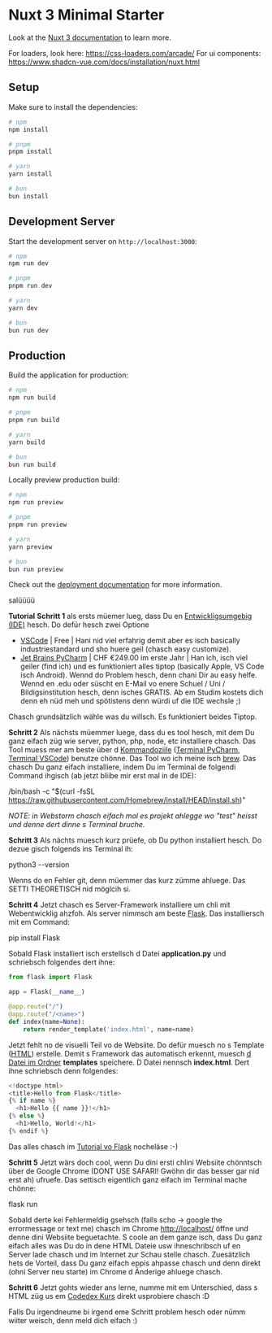 # Nuxt 3 Minimal Starter

Look at the [Nuxt 3 documentation](https://nuxt.com/docs/getting-started/introduction) to learn more.

For loaders, look here: https://css-loaders.com/arcade/
For ui components: https://www.shadcn-vue.com/docs/installation/nuxt.html

## Setup

Make sure to install the dependencies:

```bash
# npm
npm install

# pnpm
pnpm install

# yarn
yarn install

# bun
bun install
```

## Development Server

Start the development server on `http://localhost:3000`:

```bash
# npm
npm run dev

# pnpm
pnpm run dev

# yarn
yarn dev

# bun
bun run dev
```

## Production

Build the application for production:

```bash
# npm
npm run build

# pnpm
pnpm run build

# yarn
yarn build

# bun
bun run build
```

Locally preview production build:

```bash
# npm
npm run preview

# pnpm
pnpm run preview

# yarn
yarn preview

# bun
bun run preview
```

Check out the [deployment documentation](https://nuxt.com/docs/getting-started/deployment) for more information.

salüüüü

**Tutorial**
**Schritt 1**
als ersts müemer lueg, dass Du
en [Entwickligsumgebig (IDE)](https://www.computerweekly.com/de/definition/Integrierte-Entwicklungsumgebung-IDE) hesch.
Do defür hesch zwei Optione

- [VSCode](https://code.visualstudio.com/) | Free | Hani nid viel erfahrig demit aber es isch basically
  industriestandard und sho huere geil (chasch easy customize).
- [Jet Brains PyCharm](https://www.jetbrains.com/pycharm/) | CHF €249.00 im erste Jahr | Han ich, isch viel geiler (find
  ich) und es funktioniert alles tiptop (basically Apple, VS Code isch Android). Wennd do Problem hesch, denn chani Dir
  au easy helfe. Wennd en .edu oder süscht en E-Mail vo enere Schuel / Uni / Bildigsinstitution hesch, denn isches
  GRATIS. Ab em Studim kostets dich denn eh nüd meh und spötistens denn würdi uf die IDE wechsle ;)

Chasch grundsätzlich wähle was du willsch. Es funktioniert beides Tiptop.

**Schritt 2**
Als nächsts müemmer luege, dass du es tool hesch, mit dem Du ganz eifach züg wie server, python, php, node, etc
installiere chasch.
Das Tool muess mer am beste über
d [Kommandoziile](https://www.davidbaumgold.com/tutorials/command-line/) ([Terminal PyCharm](https://www.jetbrains.com/help/pycharm/terminal-emulator.html), [Terminal VSCode](https://code.visualstudio.com/docs/terminal/basics))
benutze chönne.
Das Tool wo ich meine isch [brew](https://brew.sh/).
Das chasch Du ganz eifach installiere, indem Du im Terminal de folgendi Command ihgisch (ab jetzt bliibe mir erst mal in
de IDE):

/bin/bash -c "$(curl -fsSL https://raw.githubusercontent.com/Homebrew/install/HEAD/install.sh)"

*NOTE: in Webstorm chasch eifach mol es projekt ahlegge wo "test" heisst und denne dert dinne s Terminal bruche.*

**Schritt 3**
Als nächts muesch kurz prüefe, ob Du python installiert hesch. Do dezue gisch folgends ins Terminal ih:

python3 --version

Wenns do en Fehler git, denn müemmer das kurz zümme ahluege. Das SETTI THEORETISCH nid möglcih si.

**Schritt 4**
Jetzt chasch es Server-Framework installiere um chli mit Webentwicklig ahzfoh.
Als server nimmsch am beste [Flask](https://flask.palletsprojects.com/en/3.0.x/quickstart/). Das installiersch mit em
Command:

pip install Flask

Sobald Flask installiert isch erstellsch d Datei **application.py** und schriebsch folgendes dert ihne:

```python
from flask import Flask

app = Flask(__name__)

@app.route("/")
@app.route("/<name>")
def index(name=None):
    return render_template('index.html', name=name)
```

Jetzt fehlt no de visuelli Teil vo de Websiite. Do defür muesch no s
Template ([HTML](https://www.hostinger.com/tutorials/what-is-html)) erstelle.
Demit s Framework das automatisch erkennt,
muesch [d Datei im Ordner](https://www.jetbrains.com/guide/javascript/tips/create-new-file-folder/) **templates**
speichere.
D Datei nennsch **index.html**. Dert ihne schriebsch denn folgendes:

```python
<!doctype html>
<title>Hello from Flask</title>
{% if name %}
  <h1>Hello {{ name }}!</h1>
{% else %}
  <h1>Hello, World!</h1>
{% endif %}
```

Das alles chasch im [Tutorial vo Flask](https://flask.palletsprojects.com/en/3.0.x/quickstart/#static-files)
nocheläse :-)

**Schritt 5**
Jetzt wärs doch cool, wenn Du dini ersti chlini Websiite chönntsch über de Google Chrome (DONT USE SAFARI! Gwöhn dir das
besser gar nid erst ah) ufruefe.
Das settisch eigentlich ganz eifach im Terminal mache chönne:

flask run

Sobald derte kei Fehlermeldig gsehsch (falls scho -> google the errormessage or text me) chasch im
Chrome [http://localhost/](http://localhost/) öffne und denne dini Websiite beguetachte.
S coole an dem ganze isch, dass Du ganz eifach alles was Du do in dene HTML Dateie usw ihneschribsch uf en Server lade
chasch und im Internet zur Schau stelle chasch. Zuesätzlich hets de Vorteil, dass Du ganz eifach eppis ahpasse chasch
und denn direkt (ohni Server neu starte) im Chrome d Änderige ahluege chasch.

**Schritt 6**
Jetzt gohts wieder ans lerne, numme mit em Unterschied, dass s HTML züg us
em [Codedex Kurs](https://www.codedex.io/html) direkt usprobiere chasch :D

Falls Du irgendneume bi irgend eme Schritt problem hesch oder nümm wiiter weisch, denn meld dich eifach :) 